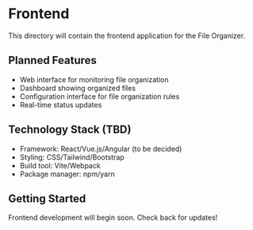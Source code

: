 # Frontend

This directory will contain the frontend application for the File Organizer.

## Planned Features

- Web interface for monitoring file organization
- Dashboard showing organized files
- Configuration interface for file organization rules
- Real-time status updates

## Technology Stack (TBD)

- Framework: React/Vue.js/Angular (to be decided)
- Styling: CSS/Tailwind/Bootstrap
- Build tool: Vite/Webpack
- Package manager: npm/yarn

## Getting Started

Frontend development will begin soon. Check back for updates!
